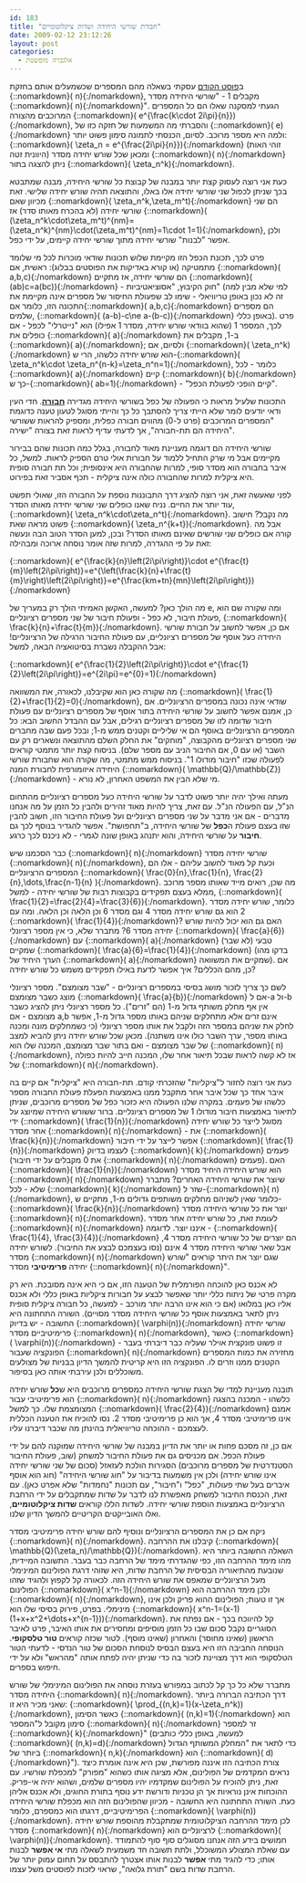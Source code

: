 ```yaml
---
id: 183
title: "חבורת שורשי היחידה ושדות ציקלוטומיים"
date: 2009-02-12 23:12:26
layout: post
categories: 
  - אלגברה מופשטת
---
```

ב<a href="http://www.gadial.net/?p=182">פוסט הקודם</a> עסקתי בשאלה מהם המספרים שכשמעלים אותם בחזקת {::nomarkdown}\( n\){:/nomarkdown}, מקבלים 1 - "שורשי היחידה מסדר {::nomarkdown}\( n\){:/nomarkdown}". הגעתי למסקנה שאלו הם כל המספרים המרוכבים מהצורה {::nomarkdown}\( e^{\frac{k\cdot 2i\pi}{n}}\){:/nomarkdown}, והסברתי מה המשמעות של חזקה כזו של {::nomarkdown}\( e\){:/nomarkdown} ולמה היא מספר מרוכב. לסיום, הכנסתי לתמונה סימון פשוט יותר:  {::nomarkdown}\( \zeta_n = e^{\frac{2i\pi}{n}}\){:/nomarkdown} (זוהי האות היוונית זטה) ומכאן שכל שורש יחידה מסדר {::nomarkdown}\( n\){:/nomarkdown} ניתן להצגה בתור {::nomarkdown}\( \zeta_n^k\){:/nomarkdown}.

כעת אני רוצה לעסוק קצת יותר במבנה של קבוצת כל שורשי היחידה, מבנה שמתבטא בכך שניתן לכפול שני שורשי יחידה אלו באלו, והתוצאה תהיה שורש יחידה שלישי. זאת מכיוון שאם {::nomarkdown}\( \zeta_n^k,\zeta_m^t\){:/nomarkdown} הם שני שורשי יחידה (לא בהכרח מאותו סדר) אז {::nomarkdown}\( (\zeta_n^k\cdot\zeta_m^t)^{nm}=(\zeta_n^k)^{nm}\cdot(\zeta_m^t)^{nm}=1\cdot 1=1\){:/nomarkdown}, ולכן אפשר "לבנות" שורשי יחידה מתוך שורשי יחידה קיימים, על ידי כפל.

פרט לכך, תכונת הכפל הזו מקיימת שלוש תכונות שודאי מוכרות לכל מי שלומד מתמטיקה (או קורא באדיקות את הפוסטים בבלוג): ראשית, אם {::nomarkdown}\( a,b,c\){:/nomarkdown} הם שורשי יחידה, אז מתקיים {::nomarkdown}\( (ab)c=a(bc)\){:/nomarkdown} - חוק הקיבוץ, "אסוציאטיביות" (למי שלא מבין למה זה לא נכון באופן טריוויאלי - שימו לב שפעולת החיסור של מספרים אינה מקיימת את התכונה הזו, כלומר אם{::nomarkdown}\( a,b,c\){:/nomarkdown} הם מספרים שלמים, {::nomarkdown}\( (a-b)-c\ne a-(b-c)\){:/nomarkdown} באופן כללי). פרט לכך, המספר 1 (שהוא בוודאי שורש יחידה, מסדר 1 אפילו) הוא "נייטרלי" לכפל - אם כופלים את {::nomarkdown}\( a\){:/nomarkdown} ב-1, מקבלים את {::nomarkdown}\( a\){:/nomarkdown}; ולסיום, אם {::nomarkdown}\( \zeta_n^k\){:/nomarkdown} הוא שורש יחידה כלשהו, הרי ש-{::nomarkdown}\( \zeta_n^k\cdot \zeta_n^{n-k}=\zeta_n^n=1\){:/nomarkdown}, כלומר - לכל {::nomarkdown}\( a\){:/nomarkdown} קיים {::nomarkdown}\( b\){:/nomarkdown} כך ש-{::nomarkdown}\( ab=1\){:/nomarkdown} - "קיים הופכי לפעולת הכפל".

התכונות שלעיל מראות כי הפעולה של כפל בשורשי היחידה מגדירה <a href="http://he.wikipedia.org/wiki/%D7%97%D7%91%D7%95%D7%A8%D7%94_(%D7%9E%D7%91%D7%A0%D7%94_%D7%90%D7%9C%D7%92%D7%91%D7%A8%D7%99)"><strong>חבורה</strong></a>. חדי העין ודאי יודעים לומר שלא הייתי צריך להסתבך כל כך והייתי מסוגל לטעון טענה כדוגמת "המספרים המרוכבים (פרט ל-0) מהווים חבורה כפלית, ומספיק להראות ששורשי היחידה הם תת-חבורה", אך לדעתי עדיף לראות זאת בצורה "ישירה".

שורשי היחידה הם דוגמה מעניינת מאוד לחבורה, בגלל כמה תכונות שהם בבירור מקיימים אבל מי שרק התחיל ללמוד על חבורות אולי טרם הספיק לראות. למשל, כל איבר בחבורה הוא מסדר סופי, למרות שהחבורה היא אינסופית; וכל תת חבורה סופית היא ציקלית למרות שהחבורה כולה אינה ציקלית - תכף אסביר זאת בפירוט.

לפני שאעשה זאת, אני רוצה להציג דרך התבוננות נוספת על החבורה הזו, שאולי תפשט עוד יותר את החיים. נניח שאנו כופלים שני שורשי יחידה מאותו הסדר, {::nomarkdown}\( \zeta_n^k\cdot\zeta_n^t\){:/nomarkdown}. מה נקבל? חישוב פשוט מראה שאת {::nomarkdown}\( \zeta_n^{k+t}\){:/nomarkdown}. אבל מה קורה אם כופלים שני שורשים שאינם מאותו הסדר? ובכן, למען הסדר הטוב הבה ונעשה זאת על פי ההגדרה, למרות שזה אומר נוסחה ארוכה ומבהילה:

{::nomarkdown}\( e^{\frac{k}{n}\left(2i\pi\right)}\cdot e^{\frac{t}{m}\left(2i\pi\right)}=e^{\left(\frac{k}{n}+\frac{t}{m}\right)\left(2i\pi\right)}=e^{\frac{km+tn}{mn}\left(2i\pi\right)}\){:/nomarkdown}

מה הולך כאן? למעשה, האקשן האמיתי הולך רק במעריך של e, ומה שקורה שם הוא פעולת חיבור, לא כפל - ופעולת חיבור של שני מספרים רציונליים, {::nomarkdown}\( \frac{k}{n}+\frac{t}{m}\){:/nomarkdown}. אם כן, אפשר לחשוב על חבורת שורשי היחידה כעל אוסף של מספרים רציונליים, עם פעולת החיבור הרגילה של הרציונליים! אבל ההקבלה נשברת בסיטואציה הבאה, למשל:

{::nomarkdown}\( e^{\frac{1}{2}\left(2i\pi\right)}\cdot e^{\frac{1}{2}\left(2i\pi\right)}=e^{2i\pi}=e^{0}=1\){:/nomarkdown}

מה שקורה כאן הוא שקיבלנו, לכאורה, את המשוואה {::nomarkdown}\( \frac{1}{2}+\frac{1}{2}=0\){:/nomarkdown}, שודאי אינה נכונה במספרים הרציונליים. אם כן, אמנם אפשר לחשוב על שורשי היחידה בתור אוסף של מספרים רציונליים עם פעולת חיבור שדומה לזו של מספרים רציונליים רגילים, אבל עם ההבדל החשוב הבא: כל המספרים הרציונליים באוסף הם אי שליליים וקטנים ממש מ-1; ובכל פעם שבה מחברים שני מספרים רציונליים מהקבוצה, "מוחקים" את החלק השלם מהתוצאה ונשארים רק עם השבר (או עם 0, אם החיבור הניב עם מספר שלם). בניסוח קצת יותר מתמטי קוראים לפעולה שכזו "חיבור מודולו 1". בניסוח ממש מתמטי, מה שקורה הוא שחבורת שורשי היחידה איזומורפית לחבורת המנה {::nomarkdown}\( \mathbb{Q}/\mathbb{Z}\){:/nomarkdown} - מי שלא הבין את המשפט האחרון, לא נורא.

מעתה ואילך יהיה יותר פשוט לדבר על שורשי היחידה כעל מספרים רציונליים מהתחום הנ"ל, עם הפעולה הנ"ל. עם זאת, צריך להיות מאוד זהירים ולהבין כל הזמן על מה אנחנו מדברים - אם אני מדבר על שני מספרים רציונליים ועל פעולת החיבור הזו, חשוב להבין שזו בעצם פעולת ה<strong>כפל</strong> של שורשי היחידה, ב"תחפושת". אפשר להגדיר בנוסף לכך גם <strong>חיבור</strong> על שורשי היחידה, והוא יתנהג באופן שונה לגמרי - לא ניכנס לכך כרגע.

כבר הסכמנו שיש {::nomarkdown}\( n\){:/nomarkdown} שורשי יחידה מסדר {::nomarkdown}\( n\){:/nomarkdown}, וכעת קל מאוד לחשוב עליהם - אלו הם המספרים הרציונליים {::nomarkdown}\( \frac{0}{n},\frac{1}{n}, \frac{2}{n},\dots,\frac{n-1}{n} \){:/nomarkdown}. מה שכן, רואים מייד שאותו מספר מרוכב ממלא בעצם תפקידים בקבוצות רבות של שורשי יחידה - למשל, {::nomarkdown}\( \frac{1}{2}=\frac{2}{4}=\frac{3}{6}\){:/nomarkdown}. כלומר, שורש יחידה מסדר 2 הוא גם שורש יחידה מסדר 4 וגם מסדר 6 וכן הלאה וכן הלאה. ומה עם {::nomarkdown}\( \frac{1}{4}\){:/nomarkdown}? האם גם הוא יכול להיות שורש יחידה מסדר 6? מתברר שלא, כי אין מספר רציונלי {::nomarkdown}\( \frac{a}{6}\){:/nomarkdown} עם {::nomarkdown}\( a\){:/nomarkdown} טבעי (לא שבר) שמקיים {::nomarkdown}\( \frac{a}{6}=\frac{1}{4}\){:/nomarkdown} (בדקו מהו הערך היחיד של {::nomarkdown}\( a\){:/nomarkdown} שמקיים את המשוואה). אם כן, מהם הכללים? איך אפשר לדעת באילו תפקידים משמש כל שורש יחידה?

לשם כך צריך לזכור מושג בסיסי במספרים רציונליים - "שבר מצומצם". מספר רציונלי מוצג כשבר מצומצם {::nomarkdown}\( \frac{a}{b}\){:/nomarkdown} אם ל-a ול-b אין אף מחלק משותף גדול מ-1 (הם "זרים"). כל מספר רציונלי ניתן להציג כשבר מצומצם - אם a,b אינם זרים אלא מתחלקים שניהם באותו מספר גדול מ-1, אפשר לחלק את שניהם במספר הזה ולקבל את אותו מספר רציונלי (כי כשמחלקים מונה ומכנה באותו מספר, ערך השבר כולו אינו משתנה). מכאן שכל שורש יחידה ניתן להביא למצב של שבר מצומצם - ואם בתור שבר מצומצם, המכנה שלו הוא {::nomarkdown}\( n\){:/nomarkdown}, אז לא קשה לראות שבכל תיאור אחר שלו, המכנה חייב להיות כפולה של {::nomarkdown}\( n\){:/nomarkdown}.

כעת אני רוצה לחזור ל"ציקליות" שהזכרתי קודם. תת-חבורה היא "ציקלית" אם קיים בה איבר אחד כך שכל איבר אחר מתקבל ממנו באמצעות הפעלת פעולת החבורה מספר כלשהו של פעמים. במקרה שלנו הפעולה היא כזכור כפל של מספרים מרוכבים, שניתן לתיאור באמצעות חיבור מודולו 1 של מספרים רציונליים. ברור ששורש היחידה שמיוצג על ידי {::nomarkdown}\( \frac{1}{n}\){:/nomarkdown} מסוגל לייצר כל שורש יחידה אחר מסדר {::nomarkdown}\( n\){:/nomarkdown} - את {::nomarkdown}\( \frac{k}{n}\){:/nomarkdown} אפשר לייצר על ידי חיבור {::nomarkdown}\( \frac{1}{n}\){:/nomarkdown} לעצמו בדיוק {::nomarkdown}\( k\){:/nomarkdown} פעמים (את 0 מקבלים על ידי חיבור {::nomarkdown}\( n\){:/nomarkdown} פעמים). האם {::nomarkdown}\( \frac{1}{n}\){:/nomarkdown} הוא שורש היחידה היחיד מסדר {::nomarkdown}\( n\){:/nomarkdown} שיוצר את שורשי היחידה האחרים? מתברר שלא - לכל {::nomarkdown}\( k\){:/nomarkdown} שזר ל-{::nomarkdown}\( n\){:/nomarkdown}, כלומר שאין לשניהם מחלקים משותפים גדולים מ-1, מתקיים ש-{::nomarkdown}\( \frac{k}{n}\){:/nomarkdown} יוצר את כל שורשי היחידה מסדר {::nomarkdown}\( n\){:/nomarkdown}. לעומת זאת, כל שורש יחידה אחר מסדר {::nomarkdown}\( n\){:/nomarkdown} איננו יוצר. לדוגמה - {::nomarkdown}\( \frac{1}{4}, \frac{3}{4}\){:/nomarkdown} הם יוצרים של כל שורשי היחידה מסדר 4, אבל שאר שורשי היחידה מסדר 4 אינם (נסו בעצמכם לבצע את החיבור). לשורש יחידה מסדר {::nomarkdown}\( n\){:/nomarkdown} שגם יוצר את היתר קוראים "שורש יחידה <strong>פרימיטיבי</strong> מסדר {::nomarkdown}\( n\){:/nomarkdown}".

לא אכנס כאן להוכחה הפורמלית של הטענה הזו, אם כי היא אינה מסובכת. היא רק מקרה פרטי של ניתוח כללי יותר שאפשר לבצע על חבורות ציקליות באופן כללי ולא אכנס אליו כאן במלואו (אם כי הוא אינו הרבה יותר מורכב - למעשה, כל חבורה ציקלית סופית ניתן לתאר באמצעות אוסף כל שורשי היחידה מסדר מסויים). השורה התחתונה היא החשובה - יש בדיוק {::nomarkdown}\( \varphi(n)\){:/nomarkdown} שורשי יחידה פרימיטיביים מסדר {::nomarkdown}\( n\){:/nomarkdown}, כאשר {::nomarkdown}\( \varphi(n)\){:/nomarkdown} זו פשוט פונקצית אוילר שעליה כבר דיברתי בעבר - הפונקציה שעבור {::nomarkdown}\( n\){:/nomarkdown} מחזירה את כמות המספרים הקטנים ממנו וזרים לו. הפונקציה הזו היא קריטית להמשך הדיון בבניות של מצולעים משוכללים ולכן עירבתי אותה כאן בסיפור.

תובנה מעניינת למדי של הצגת שורשי היחידה כמספרים מרוכבים היא ש<strong>כל</strong> שורש יחידה הוא פרימיטיבי עבור {::nomarkdown}\( n\){:/nomarkdown} כלשהו - המכנה בהצגה המצומצמת שלו. כך למשל {::nomarkdown}\( \frac{2}{4}\){:/nomarkdown} אמנם אינו פרימיטיבי מסדר 4, אך הוא כן פרימיטיבי מסדר 2. נסו להוכיח את הטענה הכללית לעצמכם - ההוכחה טריוויאלית בהינתן מה שכבר דיברנו עליו.

אם כן, זה מסכם פחות או יותר את הדיון במבנה של שורשי היחידה שמוקנה להם על ידי פעולת הכפל. אם מכניסים גם את פעולת החיבור למשחק (שוב, פעולת החיבור הסטנדרטית של מספרים מרוכבים) הסגירות הולכת לעזאזל (סכום של שני שורשי יחידה אינו שורש יחידה) ולכן אין משמעות בדיבור על "חוג שורשי היחידה" (חוג הוא אוסף איברים בעל שתי פעולות, "כפל" ו"חיבור", עם תכונות "נחמדות" שלא אפרט כאן). עם זאת, הכנסת החיבור למשחק מאפשרת לנו לדבר על שדות שמתקבלים על ידי הרחבת הרציונליים באמצעות הוספת שורשי יחידה. לשדות הללו קוראים <strong>שדות ציקלוטומיים</strong>, ואלו האובייקטים הקריטיים להמשך הדיון שלנו.

ניקח אם כן את המספרים הרציונליים ונוסיף להם שורש יחידה פרימיטיבי מסדר {::nomarkdown}\( n\){:/nomarkdown}. קיבלנו את ההרחבה {::nomarkdown}\( \mathbb{Q}(\zeta_n)/\mathbb{Q}\){:/nomarkdown}. השאלה החשובה ביותר היא מהו מימד ההרחבה הזו, כפי שהגדרתי מימד של הרחבה כבר בעבר. התשובה המיידית, שנובעת מהתיאוריה הבסיסית של הרחבת שדות, היא שזוהי דרגת הפולינום המינימלי מעל הרציונליים שמאפס את שורש היחידה הזה. לכאורה קל לקפוץ ולהגיד שזהו הפולינום {::nomarkdown}\( x^n-1\){:/nomarkdown} ולכן מימד ההרחבה הוא {::nomarkdown}\( n\){:/nomarkdown}, אך זו טעות; הפולינום ההוא פריק ולכן אינו מינימלי. בפרט, פירוק בסיסי שלו הוא {::nomarkdown}\( x^n-1=(x-1)(1+x+x^2+\dots+x^{n-1})\){:/nomarkdown}. קל להיווכח בכך - אם נפתח את הסוגריים נקבל סכום שבו כל הזמן מוסיפים ומחסירים את אותו האיבר, פרט לאיבר הראשון (שאינו מחוסר) והאחרון (שאינו מוסף). לטור שכזה קוראים <strong>טור טלסקופי</strong>. הנוסחה החביבה הזו היא בעצם הבסיס לנוסחת הסכום של טור הנדסי - לדעתי הטור הטלסקופי הוא דרך מצויינת לזכור בה כדי שניתן יהיה לפתח אותה "מהראש" ולא על ידי חיפוש בספרים.

מתברר שלא כל כך קל לכתוב במפורש בעזרת נוסחה את הפולינום המינימלי של שורש היחידה מסדר {::nomarkdown}\( n\){:/nomarkdown}. דרך הכתיבה הברורה ביותר שאני מכיר היא זו: {::nomarkdown}\( \prod_{(n,k)=1}(x-\zeta_n^k)\){:/nomarkdown}, כאשר הסימון {::nomarkdown}\( (n,k)=1\){:/nomarkdown} הוא סימון מקובל ל"המספר {::nomarkdown}\( n\){:/nomarkdown} זר למספר {::nomarkdown}\( k\){:/nomarkdown}" (למעשה, באופן כללי כותבים {::nomarkdown}\( (n,k)=d\){:/nomarkdown} כדי לתאר את "המחלק המשותף הגדול ביותר של {::nomarkdown}\( n,k\){:/nomarkdown} הוא {::nomarkdown}\( d\){:/nomarkdown}"). צורת הכתיבה הזו איננה מפורשת, שכן היא אינה אומרת כיצד נראים המקדמים של הפולינום, אלא מציגה אותו כשהוא "מפורק" למכפלת שורשיו. עם זאת, ניתן להוכיח על הפולינום שמקדמיו יהיו מספרים שלמים, ושהוא יהיה אי-פריק. ההוכחות אינן נוראיות אך הן טכניות ודורשת ידע נוסף בתורת החוגים, ולא אכנס אליהן כעת. השורה התחתונה היא החשובה - מכיוון שהפולינום הזה הוא מכפלת שורשי היחידה הפרימיטיביים, דרגתו הוא כמספרם, כלומר {::nomarkdown}\( \varphi(n)\){:/nomarkdown}. לכן מימד ההרחבה הציקלוטומית שמתקבלת מהוספת שורש יחידה מסדר {::nomarkdown}\( n\){:/nomarkdown} לרציונליים הוא {::nomarkdown}\( \varphi(n)\){:/nomarkdown}. חמושים בידע הזה אנחנו מסוגלים סוף סוף להתמודד עם שאלת המצולע המשוכלל, ולתת תשובה חד משמעית לשאלה מתי <strong>אי אפשר</strong> לבנות אותו; כדי להגיד מתי <strong>אפשר</strong> לבנות אותו אצטרך להתבסס על תחום עמוק יותר של הרחבת שדות בשם "תורת גלואה", שראוי לזכות לפוסטים משל עצמו.
